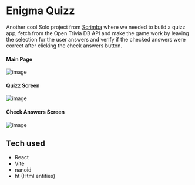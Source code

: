 # Enigma Quizz

Another cool Solo project from [Scrimba](https://scrimba.com/dashboard#overview) where we needed to build a quizz app, fetch from the Open Trivia DB API and make the game work by leaving the selection for the user answers and verify if the checked answers were correct after clicking the check answers button.

#### Main Page
![image](https://github.com/rafaelnacle/enigma/assets/54647722/aac33a03-4a60-49a9-82b3-f042de3cfdab)

#### Quizz Screen
![image](https://github.com/rafaelnacle/enigma/assets/54647722/2ce54bb1-6469-4cd4-9f98-da988b14a7a2)

#### Check Answers Screen
![image](https://github.com/rafaelnacle/enigma/assets/54647722/ef8acb1d-3434-469a-b8c6-6b1807c764f3)

## Tech used
- React
- Vite
- nanoid
- ht (Html entities)
